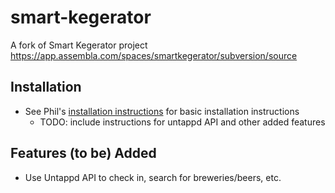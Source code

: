 # smart-kegerator #
A fork of Smart Kegerator project https://app.assembla.com/spaces/smartkegerator/subversion/source

## Installation ##

- See Phil's [installation instructions]() for basic installation instructions
  - TODO: include instructions for untappd API and other added features

## Features (to be) Added ##

- Use Untappd API to check in, search for breweries/beers, etc.
